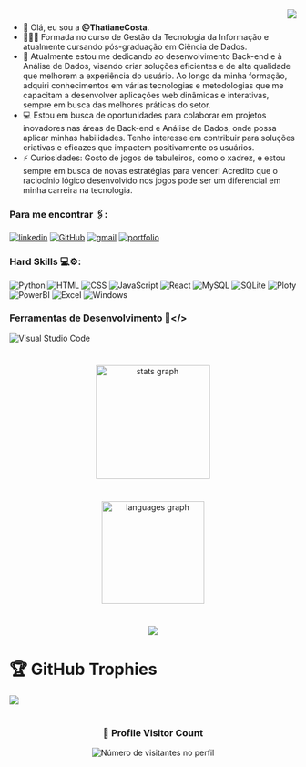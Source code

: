 <img align="right" src="https://visitor-badge.laobi.icu/badge?page_id=thatianecosta.thatianecosta&left_color=black&right_color=yellow"  />

###
- 👋 Olá, eu sou a **@ThatianeCosta**. 
- 👩🏻‍🎓 Formada no curso de Gestão da Tecnologia da Informação e atualmente cursando pós-graduação em Ciência de Dados.
- 🌱 Atualmente estou me dedicando ao desenvolvimento Back-end e à Análise de Dados, visando criar soluções eficientes e de alta qualidade que melhorem a experiência do usuário. Ao longo da minha formação, adquiri conhecimentos em várias tecnologias e metodologias que me capacitam a desenvolver aplicações web dinâmicas e interativas, sempre em busca das melhores práticas do setor.
- 💻 Estou em busca de oportunidades para colaborar em projetos inovadores nas áreas de Back-end e Análise de Dados, onde possa aplicar minhas habilidades. Tenho interesse em contribuir para soluções criativas e eficazes que impactem positivamente os usuários.
- ⚡ Curiosidades: Gosto de jogos de tabuleiros, como o xadrez, e estou sempre em busca de novas estratégias para vencer! Acredito que o raciocínio lógico desenvolvido nos jogos pode ser um diferencial em minha carreira na tecnologia.


### Para me encontrar 🖇:

[![linkedin](https://img.shields.io/badge/LinkedIn-0077B5?style=for-the-badge&logo=linkedin&logoColor=white)](https://www.linkedin.com/in/thatiane-costa)
[![GitHub](https://img.shields.io/badge/github-%23121011.svg?style=for-the-badge&logo=github&logoColor=white)](https://www.github.com/thatianecosta)
[![gmail](https://img.shields.io/badge/Gmail-D14836?style=for-the-badge&logo=gmail&logoColor=white)](thatianecosta09@gmail.com)
[![portfolio](https://img.shields.io/static/v1?message=Portfolio&logo=web&label=&color=f2b202&logoColor=white&labelColor=&style=for-the-badge)](https://thatianecosta.github.io/Portfolio/)

### Hard Skills 💻⚙:

![Python](https://img.shields.io/badge/Python-FFD43B?style=for-the-badge&logo=python&logoColor=blue)
![HTML](https://img.shields.io/badge/HTML5-E34F26?style=for-the-badge&logo=html5&logoColor=white)
![CSS](https://img.shields.io/badge/CSS3-1572B6?style=for-the-badge&logo=css3&logoColor=white)
![JavaScript](https://img.shields.io/badge/JavaScript-323330?style=for-the-badge&logo=javascript&logoColor=F7DF1E)
![React](https://img.shields.io/badge/React-20232A?style=for-the-badge&logo=react&logoColor=61DAFB)
![MySQL](https://img.shields.io/badge/mysql-4479A1.svg?style=for-the-badge&logo=mysql&logoColor=white)
![SQLite](https://img.shields.io/badge/Sqlite-003B57?style=for-the-badge&logo=sqlite&logoColor=white)
![Ploty](https://img.shields.io/badge/Plotly-239120?style=for-the-badge&logo=plotly&logoColor=white)
![PowerBI](https://img.shields.io/badge/PowerBI-F2C811?style=for-the-badge&logo=Power%20BI&logoColor=white)
![Excel](https://img.shields.io/badge/Microsoft_Excel-217346?style=for-the-badge&logo=microsoft-excel&logoColor=white)
![Windows](https://img.shields.io/badge/Windows-017AD7?style=for-the-badge&logo=windows&logoColor=white)

### Ferramentas de Desenvolvimento 🔨</>
![Visual Studio Code](https://img.shields.io/badge/Visual%20Studio%20Code-0078d7.svg?style=for-the-badge&logo=visual-studio-code&logoColor=white)

#

<div align="center">
  <img src="https://github-readme-stats.vercel.app/api?username=ThatianeCosta&hide_title=false&hide_rank=false&show_icons=true&include_all_commits=false&count_private=true&disable_animations=false&theme=vision-friendly-dark&locale=pt-br&hide_border=true&order=1" height="200" alt="stats graph" /> <br>

#
  <img src="https://github-readme-stats.vercel.app/api/top-langs?username=ThatianeCosta&locale=pt-br&hide_title=false&layout=compact&card_width=320&langs_count=5&theme=vision-friendly-dark&hide_border=true&order=2" height="180" alt="languages graph" /> <br>

#
  ![](https://nirzak-streak-stats.vercel.app/?user=thatianecosta&theme=vision-friendly-dark&hide_border=true)<br/>
</div>

##
# 🏆 GitHub Trophies
![](https://github-profile-trophy.vercel.app/?username=ThatianeCosta&theme=radical&no-frame=false&no-bg=true&margin-w=4)

#

<div align="center">
  <h3><b>📍 Profile Visitor Count</b></h3>
</div>

<p align="center">
  <img
    src="https://profile-counter.glitch.me/ThatianeCosta/count.svg"
    alt="Número de visitantes no perfil"
  />
</p>


<!-- Proudly created with GPRM ( https://gprm.itsvg.in ) -->

<!-- Proudly created with GPRM ( https://gprm.itsvg.in ) -->

<!---
ThatianeCosta/ThatianeCosta is a ✨ special ✨ repository because its `README.md` (this file) appears on your GitHub profile.
You can click the Preview link to take a look at your changes.
--->
